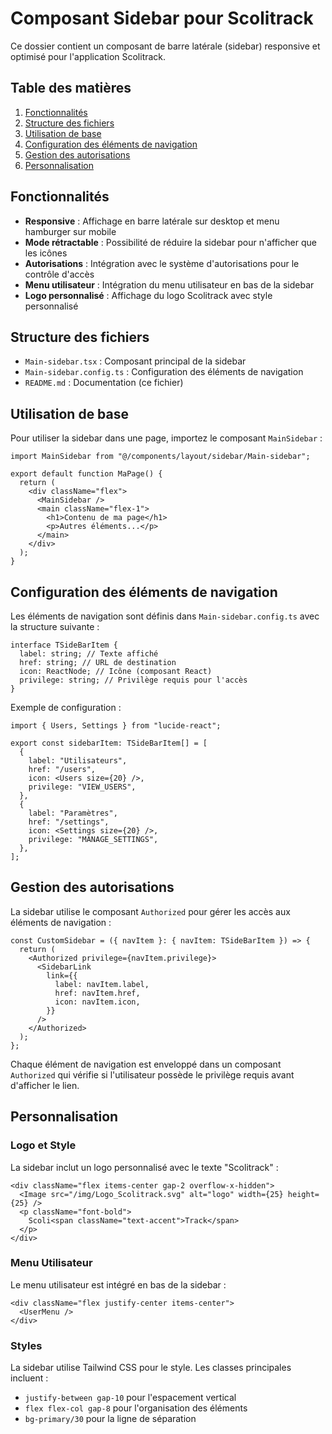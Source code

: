 # Composant Sidebar pour Scolitrack

Ce dossier contient un composant de barre latérale (sidebar) responsive et optimisé pour l'application Scolitrack.

## Table des matières

1. [Fonctionnalités](#fonctionnalités)
2. [Structure des fichiers](#structure-des-fichiers)
3. [Utilisation de base](#utilisation-de-base)
4. [Configuration des éléments de navigation](#configuration-des-éléments-de-navigation)
5. [Gestion des autorisations](#gestion-des-autorisations)
6. [Personnalisation](#personnalisation)

## Fonctionnalités

- **Responsive** : Affichage en barre latérale sur desktop et menu hamburger sur mobile
- **Mode rétractable** : Possibilité de réduire la sidebar pour n'afficher que les icônes
- **Autorisations** : Intégration avec le système d'autorisations pour le contrôle d'accès
- **Menu utilisateur** : Intégration du menu utilisateur en bas de la sidebar
- **Logo personnalisé** : Affichage du logo Scolitrack avec style personnalisé

## Structure des fichiers

- `Main-sidebar.tsx` : Composant principal de la sidebar
- `Main-sidebar.config.ts` : Configuration des éléments de navigation
- `README.md` : Documentation (ce fichier)

## Utilisation de base

Pour utiliser la sidebar dans une page, importez le composant `MainSidebar` :

```tsx
import MainSidebar from "@/components/layout/sidebar/Main-sidebar";

export default function MaPage() {
  return (
    <div className="flex">
      <MainSidebar />
      <main className="flex-1">
        <h1>Contenu de ma page</h1>
        <p>Autres éléments...</p>
      </main>
    </div>
  );
}
```

## Configuration des éléments de navigation

Les éléments de navigation sont définis dans `Main-sidebar.config.ts` avec la structure suivante :

```tsx
interface TSideBarItem {
  label: string; // Texte affiché
  href: string; // URL de destination
  icon: ReactNode; // Icône (composant React)
  privilege: string; // Privilège requis pour l'accès
}
```

Exemple de configuration :

```tsx
import { Users, Settings } from "lucide-react";

export const sidebarItem: TSideBarItem[] = [
  {
    label: "Utilisateurs",
    href: "/users",
    icon: <Users size={20} />,
    privilege: "VIEW_USERS",
  },
  {
    label: "Paramètres",
    href: "/settings",
    icon: <Settings size={20} />,
    privilege: "MANAGE_SETTINGS",
  },
];
```

## Gestion des autorisations

La sidebar utilise le composant `Authorized` pour gérer les accès aux éléments de navigation :

```tsx
const CustomSidebar = ({ navItem }: { navItem: TSideBarItem }) => {
  return (
    <Authorized privilege={navItem.privilege}>
      <SidebarLink
        link={{
          label: navItem.label,
          href: navItem.href,
          icon: navItem.icon,
        }}
      />
    </Authorized>
  );
};
```

Chaque élément de navigation est enveloppé dans un composant `Authorized` qui vérifie si l'utilisateur possède le privilège requis avant d'afficher le lien.

## Personnalisation

### Logo et Style

La sidebar inclut un logo personnalisé avec le texte "Scolitrack" :

```tsx
<div className="flex items-center gap-2 overflow-x-hidden">
  <Image src="/img/Logo_Scolitrack.svg" alt="logo" width={25} height={25} />
  <p className="font-bold">
    Scoli<span className="text-accent">Track</span>
  </p>
</div>
```

### Menu Utilisateur

Le menu utilisateur est intégré en bas de la sidebar :

```tsx
<div className="flex justify-center items-center">
  <UserMenu />
</div>
```

### Styles

La sidebar utilise Tailwind CSS pour le style. Les classes principales incluent :

- `justify-between gap-10` pour l'espacement vertical
- `flex flex-col gap-8` pour l'organisation des éléments
- `bg-primary/30` pour la ligne de séparation
